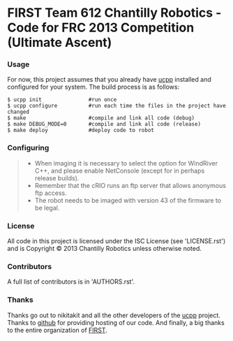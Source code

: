 # FIRST Team 612 Chantilly Robotics - Code for FRC 2013 Competition (Ultimate Ascent)

### Usage

For now, this project assumes that you already have [ucpp][1] installed and
configured for your system.  The build process is as follows:

    $ ucpp init               #run once
    $ ucpp configure          #run each time the files in the project have changed
    $ make                    #compile and link all code (debug)
    $ make DEBUG_MODE=0       #compile and link all code (release)
    $ make deploy             #deploy code to robot

### Configuring

> * When imaging it is necessary to select the option for WindRiver C++, and please enable NetConsole (except for in perhaps release builds).
> * Remember that the cRIO runs an ftp server that allows anonymous ftp access.
> * The robot needs to be imaged with version 43 of the firmware to be legal.

### License

All code in this project is licensed under the ISC License (see 'LICENSE.rst')
and is Copyright © 2013 Chantilly Robotics unless otherwise noted.

### Contributors

A full list of contributors is in 'AUTHORS.rst'.

### Thanks
Thanks go out to nikitakit and all the other developers of the [ucpp][1] project.
Thanks to [github][2] for providing hosting of our code.
And finally, a big thanks to the entire organization of [FIRST][3].

[0]: http://anidev.github.com/612-2013/docs/html
[1]: https://github.com/nikitakit/ucpp
[2]: https://github.com/
[3]: http://usfirst.org/
